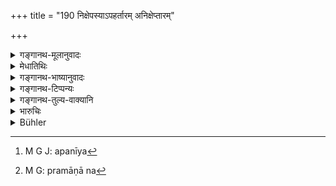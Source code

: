 +++
title = "190 निक्षेपस्याऽपहर्तारम् अनिक्षेप्तारम्"

+++

<details><summary>गङ्गानथ-मूलानुवादः</summary>

The appropriator of a deposit, as also one who has not deposited anything (and yet asks for it),—the king shall test by all methods, as also by means of oaths and ordeals prescribed in the scriptures.—(190)
</details>

<details><summary>मेधातिथिः</summary>

हरति यो निक्षिप्तम् असाक्षिकम्, यो ऽप्य् अनिक्षिप्य[^६०६] नीत्वा वा याचते तम् **अन्विच्छेत्** । अन्वेषणा तत्त्वपरिज्ञाने यत्नः सर्वप्रमाणव्यापारेण । **उपायाः** प्रमाणानि[^६०७] सामादयो वा । तेन चलितवृत्तस्याप्रतिपाद्यमानस्य ताडनबन्धनाद्य् अपि महति धने चोरवत् तत्त्वप्रतिपत्त्यर्थं प्रयोज्यम् । न तत्त्वानिश्चये निग्रहः । **वैदिक**ग्रहणं स्तुत्यर्थम् ॥ ८.१९० ॥


[^६०७]:
     M G: pramāṇā na


[^६०६]:
     M G J: apanīya
</details>

<details><summary>गङ्गानथ-भाष्यानुवादः</summary>

He who appropriates the deposit placed with him, in the absence of witnesses, and he who, having received it back, asks for it again,—both these the king shall ‘*test*’;—‘*testing*’ stands for *trying to find out the truth*,—by employing ‘*all methods*’;—‘*methods*’ stands for
*proofs*. So that if the man is found to have fallen from the path of
rectitude and denies the deposit,—then recourse may he had to heating and imprisonment also; specially when the property involved is a large one, the same methods have to be employed as in the case of thieves. But no punishment shall lte inflicted if there is uncertainty in the matter.

The epithet ‘*prescribed in the scriptures*’ has been added only by way of praise of the means to be employed.—(190)
</details>

<details><summary>गङ्गानथ-टिप्पन्यः</summary>

‘*Sārvaiḥ upāyaiḥ*’—‘All kinds of evidence, the four expedients of kindness and the rest, and also in the case of wicked people, beating and imprisoning’ (Medhātithi, who is not rightly represented by Buhler);—‘the four expedients of kindness and so forth’ (Govindarāja, Kullūka and Rāghavānanda);—‘spies and the like’ (Nārāyaṇa).

This verse is quoted in *Parāśaramādhava* (Vyavahāra, p. 208), as laying down punishment for the depositor and depository if proved to be dishonest;—in *Kṛtyakalpataru*, (84a);—and in *Vīramitrodaya* (Vyavahāra, 113a).
</details>

<details><summary>गङ्गानथ-तुल्य-वाक्यानि</summary>

**(verses 8.190-192)**

*Yājñavalkya* (2.66).—(See under 189.)

Do. (2.67).—‘If the depositary derives, by his own will, an advantage from the deposit, he shall he made to pay to the depositor what he may have gained, along with interest, and should also he lined.’

*Nārada* (2.7).—‘The wicked man who does not restore a deposit, on being
asked by the depositor to do so, shall be punished by the King. If the deposit has been lost or destroyed, he shall make good its value.’

Do. (2.13).—‘He who fails to restore a deposit, and he who demands what he never deposited, shall both be punished like thieves, and shall be made to pay a sum equal in amount to the value of the deposit in question.’

*Bṛhaspati* (12.11).—(See under 189.)

Do. (12.13).—‘He who, after receiving the deposit, denies the fact and is convicted by the evidence of witnesses or ordeal, shall be compelled to give up the deposit and to pay an equal amount as fine.’

*Arthaśāstra* (p. 73).—‘He who enjoys a sealed deposit should pay for
such use, in accordance with place and time; also a line of 12 *Paṇas*. If the deposit becomes lost or damaged by such use, he shall bear the cost of the article deposited, and also pay a fine of 21 *Paṇas'*
</details>

<details><summary>भारुचिः</summary>

यस् त्व् अपदेशाद् विना निक्षिप्तं याच्यमानो निक्षेप्त्रे न दद्यात्- असाक्षिके निक्षेप एतद् उच्यते । निक्षेप्ता वा गृहीत्वा पुनर् याचेत, अदत्वा वा । स राज्ञा प्राङ्विवाकेन वा सामादिभिः सर्वोपायैर् अन्वेष्य, तदसंभवे तु **शपथैश् चैव वैदिकैः** अग्निहरणादिभिः । **च**शब्दाल् लौकिका अपि कोशपानादयो ऽत्रानुरुध्यन्ते । कार्यसामान्याच् च निक्षेपविधेर् अन्यत्राप्य् एषाम् अप्रतिषेधः ॥ ८.१८९ ॥
</details>

<details><summary>Bühler</summary>

190	Him who appropriates a deposit and him (who asks for it) without having made it, (the judge) shall try by all (sorts of) means, and by the oaths prescribed in the Veda.
</details>
